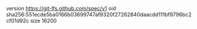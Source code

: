 version https://git-lfs.github.com/spec/v1
oid sha256:551ecde5ba0166b03699747af9320f27262840daacdd111bf9796bc2cf01d92c
size 16200
